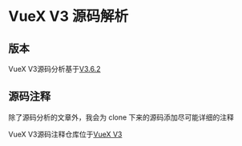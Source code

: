 # VueX V3 源码解析

## 版本

VueX V3源码分析基于[V3.6.2](https://github.com/vuejs/vuex/tree/v3.6.2)

## 源码注释

除了源码分析的文章外，我会为 clone 下来的源码添加尽可能详细的注释

VueX V3源码注释仓库位于[VueX V3](https://github.com/CrayonPig/originCodeCommit/tree/main/packages/vuex-3.6.2)
